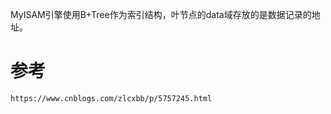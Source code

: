 


MyISAM引擎使用B+Tree作为索引结构，叶节点的data域存放的是数据记录的地址。


# 参考

    https://www.cnblogs.com/zlcxbb/p/5757245.html